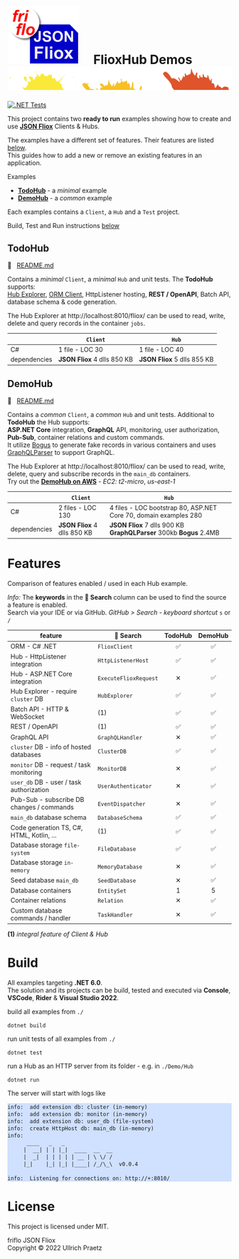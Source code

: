

# ![logo](docs/images/Json-Fliox.svg)     **FlioxHub Demos**      ![SPLASH](docs/images/paint-splatter.svg)

[![.NET Tests](https://github.com/friflo/FlioxHub.Demos/workflows/.NET/badge.svg)](https://github.com/friflo/FlioxHub.Demos/actions)

This project contains two **ready to run** examples showing how to create and use
[**JSON Fliox**](https://github.com/friflo/Friflo.Json.Fliox) Clients & Hubs.  

The examples have a different set of features. Their features are listed [below](#features).  
This guides how to add a new or remove an existing features in an application.

Examples
- [**TodoHub**](#todohub) - a *minimal* example
- [**DemoHub**](#demohub) - a *common* example

Each examples contains a `Client`, a `Hub` and a `Test` project.  

Build, Test and Run instructions [below](#build)

## **TodoHub**
📄   [README.md](Todo/Hub/README.md)

Contains a *minimal* `Client`, a *minimal* `Hub` and unit tests. The **TodoHub** supports:  
[Hub Explorer](https://github.com/friflo/Friflo.Json.Fliox#explorer), [ORM Client](https://github.com/friflo/Friflo.Json.Fliox#client),
HttpListener hosting, **REST / OpenAPI**, Batch API, database schema & code generation.  

The Hub Explorer at http://localhost:8010/fliox/ can be used to read, write, delete and query records in the container `jobs`.  

|              | `Client`                     | `Hub`                        |
|--------------|------------------------------|------------------------------|
| C#           | 1 file - LOC 30              | 1 file - LOC 40              |
| dependencies | **JSON Fliox** 4 dlls 850 KB | **JSON Fliox** 5 dlls 855 KB |


## **DemoHub**
📄   [README.md](Demo/Hub/README.md)

Contains a *common* `Client`, a *common* `Hub` and unit tests. Additional to **TodoHub** the Hub supports:  
**ASP.NET Core** integration, **GraphQL** API, monitoring, user authorization, **Pub-Sub**, container relations and custom commands.  
It utilize [Bogus](https://github.com/bchavez/Bogus) to generate fake records in various containers
and uses [GraphQLParser](https://github.com/graphql-dotnet/parser) to support GraphQL.

The Hub Explorer at http://localhost:8010/fliox/ can be used to read, write, delete, query and subscribe records in the `main_db` containers.  
Try out the [**DemoHub on AWS**](http://ec2-174-129-178-18.compute-1.amazonaws.com/) - *EC2: t2-micro*, *us-east-1*  

|              | `Client`                     | `Hub`                                                                  |
|--------------|------------------------------|------------------------------------------------------------------------|
| C#           | 2 files - LOC 130            | 4 files - LOC bootstrap 80, ASP.NET Core 70, domain examples 280       |
| dependencies | **JSON Fliox** 4 dlls 850 KB | **JSON Fliox** 7 dlls 900 KB  **GraphQLParser** 300kb  **Bogus** 2.4MB |


# Features

Comparison of features enabled / used in each Hub example.

*Info:*  The **keywords** in the **🔎 Search** column can be used to find the source a feature is enabled.  
Search via your IDE or via GitHub. *GitHub > Search - keyboard shortcut* `s` or `/`

| feature                                   | 🔎 Search            | TodoHub | DemoHub |
|-------------------------------------------|-----------------------|:-------:|:------:|
| ORM - C# .NET                             | `FlioxClient`         |   ✅   |   ✅   |
| Hub - HttpListener integration            | `HttpListenerHost`    |   ✅   |   ✅   |
| Hub - ASP.NET Core integration            | `ExecuteFlioxRequest` |   ✕    |   ✅   |
| Hub Explorer - require `cluster` DB       | `HubExplorer`         |   ✅   |   ✅   |
| Batch API - HTTP & WebSocket              | (1)                   |   ✅   |   ✅   |
| REST / OpenAPI                            | (1)                   |   ✅   |   ✅   |
| GraphQL API                               | `GraphQLHandler`      |   ✕    |   ✅   |
| `cluster` DB - info of hosted databases   | `ClusterDB`           |   ✅   |   ✅   |
| `monitor` DB - request / task monitoring  | `MonitorDB`           |   ✕    |   ✅   |
| `user_db` DB - user / task authorization  | `UserAuthenticator`   |   ✕    |   ✅   |
| Pub-Sub - subscribe DB changes / commands | `EventDispatcher`     |   ✕    |   ✅   |
| `main_db` database schema                 | `DatabaseSchema`      |   ✅   |   ✅   |
| Code generation TS, C#, HTML, Kotlin, ... | (1)                   |   ✅   |   ✅   |
| Database storage `file-system`            | `FileDatabase`        |   ✅   |   ✅   |
| Database storage `in-memory`              | `MemoryDatabase`      |   ✕    |   ✅   |
| Seed database `main_db`                   | `SeedDatabase`        |   ✕    |   ✅   |
| Database containers                       | `EntitySet`           |   1     |   5    |
| Container relations                       | `Relation`            |   ✕    |   ✅   |
| Custom database commands / handler        | `TaskHandler`         |   ✕    |   ✅   |

**(1)** *integral feature of Client & Hub*


# Build

All examples targeting **.NET 6.0**.  
The solution and its projects can be build, tested and executed via **Console**, **VSCode**, **Rider** & **Visual Studio 2022**.

build all examples from `./`
```
dotnet build
```

run unit tests of all examples from `./`
```console
dotnet test
```

run a Hub as an HTTP server from its folder - e.g. in `./Demo/Hub`
```console
dotnet run
```
The server will start with logs like
<div style="background-color: #d0e0ff;">

```console
info:  add extension db: cluster (in-memory)
info:  add extension db: monitor (in-memory)
info:  add extension db: user_db (file-system)
info:  create HttpHost db: main_db (in-memory)
info:
      ____   _   _
     |  __| | | |_|  ____  __  __
     |  _|  | | | | | __ | \ \/ /
     |_|    |_| |_| |____| /_/\_\  v0.0.4     

info:  Listening for connections on: http://+:8010/
```
</div>

# License

This project is licensed under MIT.

friflo JSON Fliox  
Copyright © 2022 Ullrich Praetz
